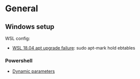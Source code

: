 # General

## Windows setup

WSL config:

* [WSL 18.04 apt upgrade failure](https://github.com/Microsoft/WSL/issues/3274): sudo apt-mark hold ebtables

### Powershell

* [Dynamic parameters](http://blogs.technet.com/b/pstips/archive/2014/06/10/dynamic-validateset-in-a-dynamic-parameter.aspx)

[comment]: # (TAGS: configuration, windows)
